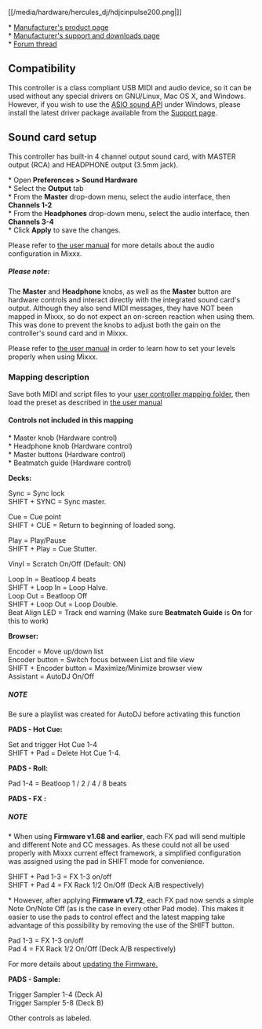 [[/media/hardware/hercules_dj/hdjcinpulse200.png|]]

\* [Manufacturer's product
page](https://www.hercules.com/en-us/product/djcontrolinpulse200//)  
\* [Manufacturer's support and downloads
page](https://support.hercules.com/en/product/djcontrolinpulse200-en//)  
\* [Forum
thread](https://mixxx.discourse.group/t/hercules-djcontrol-inpulse-200/17849)  

## Compatibility

This controller is a class compliant USB MIDI and audio device, so it
can be used without any special drivers on GNU/Linux, Mac OS X, and
Windows. However, if you wish to use the [ASIO sound
API](https://mixxx.org/manual/latest/en/chapters/preferences.html?highlight=asio#windows)
under Windows, please install the latest driver package available from
the [Support
page](https://support.hercules.com/en/product/djcontrolinpulse200-en//).

## Sound card setup

This controller has built-in 4 channel output sound card, with MASTER
output (RCA) and HEADPHONE output (3.5mm jack).

\* Open **Preferences \> Sound Hardware**  
\* Select the **Output** tab  
\* From the **Master** drop-down menu, select the audio interface, then
**Channels 1-2**  
\* From the **Headphones** drop-down menu, select the audio interface,
then **Channels 3-4**  
\* Click **Apply** to save the changes.  

Please refer to [the user
manual](https://mixxx.org/manual/latest/en/chapters/example_setups.html#laptop-and-external-usb-audio-interface)
for more details about the audio configuration in Mixxx.

##### Please note:

The **Master** and **Headphone** knobs, as well as the **Master** button
are hardware controls and interact directly with the integrated sound
card's output. Although they also send MIDI messages, they have NOT been
mapped in Mixxx, so do not expect an on-screen reaction when using them.
This was done to prevent the knobs to adjust both the gain on the
controller's sound card and in Mixxx.

Please refer to [the user
manual](https://mixxx.org/manual/latest/en/chapters/djing_with_mixxx.html#djing-gain-staging)
in order to learn how to set your levels properly when using Mixxx.

### Mapping description

Save both MIDI and script files to your [user controller mapping
folder](https://github.com/mixxxdj/mixxx/wiki/controller-mapping-file-locations.md#user%20controller%20mapping%20folder),
then load the preset as described in [the user
manual](https://mixxx.org/manual/latest/en/chapters/controlling_mixxx.html#using-midi-hid-controllers)

#### Controls not included in this mapping

\* Master knob (Hardware control)  
\* Headphone knob (Hardware control)  
\* Master buttons (Hardware control)  
\* Beatmatch guide (Hardware control)  

**Decks:**

Sync = Sync lock  
SHIFT + SYNC = Sync master.  

Cue = Cue point  
SHIFT + CUE = Return to beginning of loaded song.  

Play = Play/Pause  
SHIFT + Play = Cue Stutter.  

  
Vinyl = Scratch On/Off (Default: ON)  
  
Loop In = Beatloop 4 beats  
SHIFT + Loop In = Loop Halve.  
Loop Out = Beatloop Off  
SHIFT + Loop Out = Loop Double.  
Beat Align LED = Track end warning (Make sure **Beatmatch Guide** is
**On** for this to work)  

  
**Browser:**

Encoder = Move up/down list  
Encoder button = Switch focus between List and file view  
SHIFT + Encoder button = Maximize/Minimize browser view  
Assistant = AutoDJ On/Off

##### NOTE

Be sure a playlist was created for AutoDJ before activating this
function  
  
**PADS - Hot Cue:**  

Set and trigger Hot Cue 1-4  
SHIFT + Pad = Delete Hot Cue 1-4.  

**PADS - Roll:**  

Pad 1-4 = Beatloop 1 / 2 / 4 / 8 beats  
  

**PADS - FX :**  

##### NOTE

\* When using **Firmware v1.68 and earlier**, each FX pad will send multiple and different Note and CC
messages. As these could not all be used properly with Mixxx current
effect framework, a simplified configuration was
assigned using the pad in SHIFT mode for convenience.  
  
SHIFT + Pad 1-3 = FX 1-3 on/off  
SHIFT + Pad 4 = FX Rack 1/2 On/Off (Deck A/B respectively)  

\* However, after applying **Firmware v1.72**, each FX pad now sends a simple Note On/Note Off (as is the case in every other Pad mode). This makes it easier to use the pads to control effect and the latest mapping take advantage of this possibility by removing the use of the SHIFT button.

Pad 1-3 = FX 1-3 on/off  
Pad 4 = FX Rack 1/2 On/Off (Deck A/B respectively)

For more details about [updating the Firmware.](https://www.djuced.com/change-your-pad-fx-on-hercules-djcontrol-inpulse-firmware-update-guide) 

**PADS - Sample:**  
  
Trigger Sampler 1-4 (Deck A)  
Trigger Sampler 5-8 (Deck B)  
  

Other controls as labeled.

